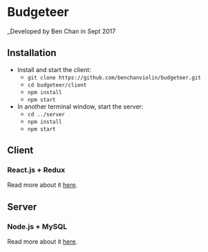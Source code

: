 # Budgeteer
_Developed by Ben Chan in Sept 2017

## Installation
* Install and start the client:
    - `git clone https://github.com/benchanviolin/budgeteer.git`
    - `cd budgeteer/client`
    - `npm install`
    - `npm start`
* In another terminal window, start the server:
    - `cd ../server`
    - `npm install`
    - `npm start`

## Client

### React.js + Redux
Read more about it [here](https://github.com/benchanviolin/budgeteer/blob/master/client/README.md).

## Server

### Node.js + MySQL
Read more about it [here](https://github.com/benchanviolin/budgeteer/blob/master/server/README.md).
